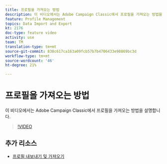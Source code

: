 ```yaml
---
title: 프로필을 가져오는 방법
description: 이 비디오에서는 Adobe Campaign Classic에서 프로필을 가져오는 방법을 설명합니다
feature: Profile Management
topics: Data Import and Export
kt: 2176
doc-type: feature video
activity: use
team: TM
translation-type: tm+mt
source-git-commit: 838c617ca163a09fcb57b7b4706433e98869bc3d
workflow-type: tm+mt
source-wordcount: '46'
ht-degree: 21%

---
```



# 프로필을 가져오는 방법

이 비디오에서는 Adobe Campaign Classic에서 프로필을 가져오는 방법을 설명합니다.

>[!VIDEO](https://video.tv.adobe.com/v/25608?quality=12)

## 추가 리소스

- [프로필 내보내기 및 가져오기](https://docs.adobe.com/content/help/en/campaign-classic/using/getting-started/profile-management/exporting-and-importing-profiles.html)